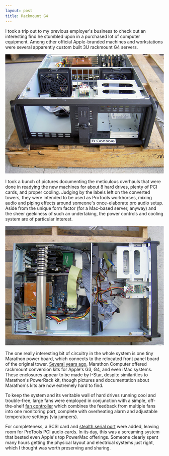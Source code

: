 ```yaml
---
layout: post
title: Rackmount G4
---
```

I took a trip out to my previous employer's business to check out an interesting find he stumbled upon in a purchased lot of computer equipment. Among other official Apple-branded machines and workstations were several apparently custom built 3U rackmount G4 servers.

![g4_front](/assets/g4_front.jpg)

I took a bunch of pictures documenting the meticulous overhauls that were done in readying the new machines for about 8 hard drives, plenty of PCI cards, and proper cooling. Judging by the labels left on the converted towers, they were intended to be used as ProTools workhorses, mixing audio and piping effects around someone's once-elaborate pro audio setup. Aside from the unique form factor (for a Mac-based server, anyway) and the sheer geekiness of such an undertaking, the power controls and cooling system are of particular interest.

![g4_top](/assets/g4_top.jpg)

The one really interesting bit of circuitry in the whole system is one tiny Marathon power board, which connects to the relocated front panel board of the original tower. [Several years ago](http://www.applefritter.com/node/20882), Marathon Computer offered rackmount conversion kits for Apple's G3, G4, and even iMac systems. These enclosures appear to be made by I-Star, despite similarities to Marathon's PowerRack kit, though pictures and documentation about Marathon's kits are now extremely hard to find.

To keep the system and its veritable wall of hard drives running cool and trouble-free, large fans were employed in conjunction with a simple, off-the-shelf [fan controller](http://www.istarusa.com/rackmount_chassis/accessories/fan/tc-isf08.aspx) which combines the feedback from multiple fans into one monitoring port, complete with overheating alarm and adjustable temperature settings (via jumpers).

For completeness, a SCSI card and [stealth serial port](http://www.geethree.com/stealth/index.html) were added, leaving room for ProTools PCI audio cards. In its day, this was a screaming system that bested even Apple's top PowerMac offerings. Someone clearly spent many hours getting the physical layout and electrical systems just right, which I thought was worth preserving and sharing.

